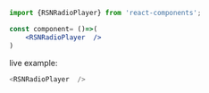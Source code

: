 ```jsx static
import {RSNRadioPlayer} from 'react-components';

const component= ()=>(
    <RSNRadioPlayer  />
)
```
live example:
```js
<RSNRadioPlayer  />
```